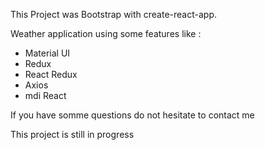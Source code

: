 This Project was Bootstrap with create-react-app.

Weather application using some features like :
- Material UI
- Redux
- React Redux
- Axios
- mdi React

If you have somme questions do not hesitate to contact me

This project is still in progress

